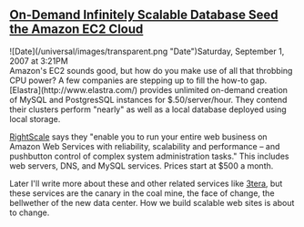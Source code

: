 ## [On-Demand Infinitely Scalable Database Seed the Amazon EC2 Cloud](/blog/2007/9/1/on-demand-infinitely-scalable-database-seed-the-amazon-ec2-c.html)

<div class="journal-entry-tag journal-entry-tag-post-title"><span class="posted-on">![Date](/universal/images/transparent.png "Date")Saturday, September 1, 2007 at 3:21PM</span></div>

<div class="body">Amazon's EC2 sounds good, but how do you make use of all that throbbing CPU power? A few companies are stepping up to fill the how-to gap. [Elastra](http://www.elastra.com/) provides unlimited on-demand creation of MySQL and PostgresSQL instances for $.50/server/hour. They contend their clusters perform "nearly" as well as a local database deployed using local storage.  

[RightScale](http://rightscale.com/) says they "enable you to run your entire web business on Amazon Web Services with reliability, scalability and performance – and pushbutton control of complex system administration tasks." This includes web servers, DNS, and MySQL services. Prices start at $500 a month.  

Later I'll write more about these and other related services like [3tera](http://www.3tera.com/), but these services are the canary in the coal mine, the face of change, the bellwether of the new data center. How we build scalable web sites is about to change.</div>
